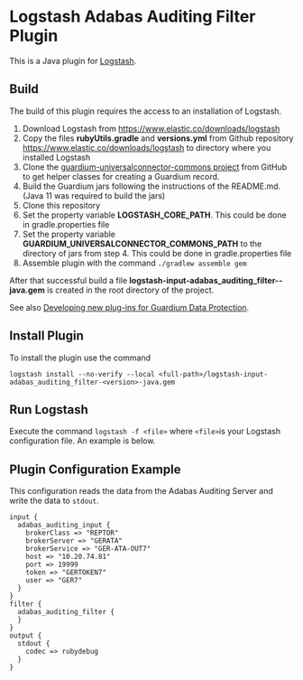 # Logstash Adabas Auditing Filter Plugin

This is a Java plugin for [Logstash](https://github.com/elastic/logstash).

## Build
The build of this plugin requires the access to an installation of Logstash.

1. Download Logstash from https://www.elastic.co/downloads/logstash
2. Copy the files **rubyUtils.gradle** and **versions.yml** from Github repository https://www.elastic.co/downloads/logstash to directory where you installed Logstash
3. Clone the [guardium-universalconnector-commons project](https://github.com/IBM/guardium-universalconnector-commons) from GitHub to get helper classes for creating a Guardium record.
4. Build the Guardium jars following the instructions of the README.md. (Java 11 was required to build the jars) 
5. Clone this repository
6. Set the property variable **LOGSTASH_CORE_PATH**. This could be done in gradle.properties file
6. Set the property variable **GUARDIUM_UNIVERSALCONNECTOR_COMMONS_PATH** to the directory of jars from step 4. This could be done in gradle.properties file
7. Assemble plugin with the command `./gradlew assemble gem`

After that successful build a file **logstash-input-adabas_auditing_filter-<version>-java.gem** is created in the root directory of the project.

See also [Developing new plug-ins for Guardium Data Protection](https://github.com/IBM/universal-connectors/blob/main/docs/Guardium%20Data%20Protection/developing_plugins_gdp.md).

## Install Plugin
To install the plugin use the command 
```
logstash install --no-verify --local <full-path>/logstash-input-adabas_auditing_filter-<version>-java.gem
```

## Run Logstash
Execute the command `logstash -f <file>` where `<file>`is your Logstash configuration file. An example is below.

## Plugin Configuration Example
This configuration reads the data from the Adabas Auditing Server and write the data to `stdout`.

```
input {
  adabas_auditing_input { 
    brokerClass => "REPTOR" 
    brokerServer => "GERATA" 
    brokerService => "GER-ATA-OUT7" 
    host => "10.20.74.81" 
    port => 19999 
    token => "GERTOKEN7" 
    user => "GER7" 
  }
}
filter {
  adabas_auditing_filter {
  }
}
output {
  stdout { 
    codec => rubydebug
  }
}
```